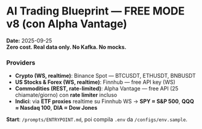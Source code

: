 # AI Trading Blueprint — **FREE MODE v8 (con Alpha Vantage)**

**Date:** 2025-09-25  
**Zero cost. Real data only. No Kafka. No mocks.**

### Providers
- **Crypto (WS, realtime)**: Binance Spot — BTCUSDT, ETHUSDT, BNBUSDT
- **US Stocks & Forex (WS, realtime)**: Finnhub — free API key (WS)
- **Commodities (REST, rate-limited)**: Alpha Vantage — free API (25 chiamate/giorno) con **rate limiter** incluso
- **Indici**: via **ETF proxies** realtime su Finnhub WS → **SPY ≈ S&P 500**, **QQQ ≈ Nasdaq 100**, **DIA ≈ Dow Jones**

**Start**: `/prompts/ENTRYPOINT.md`, poi compila `.env` da `/configs/env.sample`.

